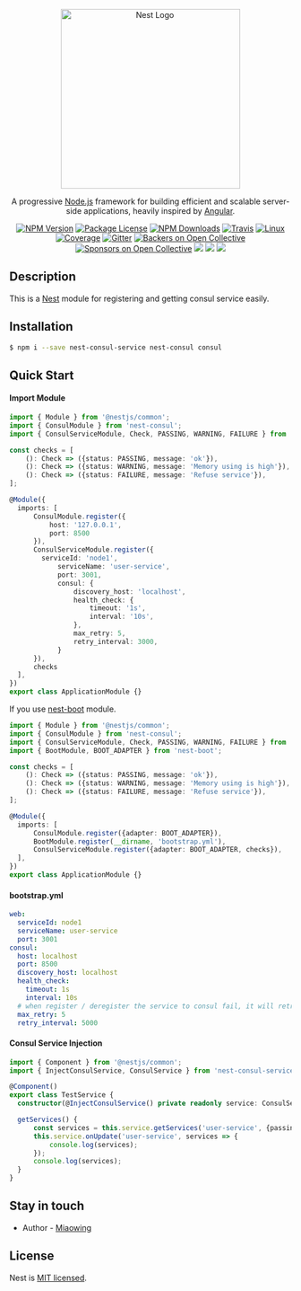 <p align="center">
  <a href="http://nestjs.com/" target="blank"><img src="https://nestjs.com/img/logo_text.svg" width="320" alt="Nest Logo" /></a>
</p>

[travis-image]: https://api.travis-ci.org/nestjs/nest.svg?branch=master
[travis-url]: https://travis-ci.org/nestjs/nest
[linux-image]: https://img.shields.io/travis/nestjs/nest/master.svg?label=linux
[linux-url]: https://travis-ci.org/nestjs/nest
  
  <p align="center">A progressive <a href="http://nodejs.org" target="blank">Node.js</a> framework for building efficient and scalable server-side applications, heavily inspired by <a href="https://angular.io" target="blank">Angular</a>.</p>
    <p align="center">
<a href="https://www.npmjs.com/~nestjscore"><img src="https://img.shields.io/npm/v/@nestjs/core.svg" alt="NPM Version" /></a>
<a href="https://www.npmjs.com/~nestjscore"><img src="https://img.shields.io/npm/l/@nestjs/core.svg" alt="Package License" /></a>
<a href="https://www.npmjs.com/~nestjscore"><img src="https://img.shields.io/npm/dm/@nestjs/core.svg" alt="NPM Downloads" /></a>
<a href="https://travis-ci.org/nestjs/nest"><img src="https://api.travis-ci.org/nestjs/nest.svg?branch=master" alt="Travis" /></a>
<a href="https://travis-ci.org/nestjs/nest"><img src="https://img.shields.io/travis/nestjs/nest/master.svg?label=linux" alt="Linux" /></a>
<a href="https://coveralls.io/github/nestjs/nest?branch=master"><img src="https://coveralls.io/repos/github/nestjs/nest/badge.svg?branch=master#5" alt="Coverage" /></a>
<a href="https://gitter.im/nestjs/nestjs?utm_source=badge&utm_medium=badge&utm_campaign=pr-badge&utm_content=body_badge"><img src="https://badges.gitter.im/nestjs/nestjs.svg" alt="Gitter" /></a>
<a href="https://opencollective.com/nest#backer"><img src="https://opencollective.com/nest/backers/badge.svg" alt="Backers on Open Collective" /></a>
<a href="https://opencollective.com/nest#sponsor"><img src="https://opencollective.com/nest/sponsors/badge.svg" alt="Sponsors on Open Collective" /></a>
  <a href="https://paypal.me/kamilmysliwiec"><img src="https://img.shields.io/badge/Donate-PayPal-dc3d53.svg"/></a>
<img src="https://img.shields.io/badge/👌-Production Ready-78c7ff.svg"/>
  <a href="https://twitter.com/nestframework"><img src="https://img.shields.io/twitter/follow/nestframework.svg?style=social&label=Follow"></a>
</p>
  <!--[![Backers on Open Collective](https://opencollective.com/nest/backers/badge.svg)](https://opencollective.com/nest#backer)
  [![Sponsors on Open Collective](https://opencollective.com/nest/sponsors/badge.svg)](https://opencollective.com/nest#sponsor)-->

## Description

This is a [Nest](https://github.com/nestjs/nest) module for registering and getting consul service easily.

## Installation

```bash
$ npm i --save nest-consul-service nest-consul consul
```

## Quick Start

#### Import Module

```typescript
import { Module } from '@nestjs/common';
import { ConsulModule } from 'nest-consul';
import { ConsulServiceModule, Check, PASSING, WARNING, FAILURE } from 'nest-consul-service';

const checks = [
    (): Check => ({status: PASSING, message: 'ok'}),
    (): Check => ({status: WARNING, message: 'Memory using is high'}), 
    (): Check => ({status: FAILURE, message: 'Refuse service'}),
];

@Module({
  imports: [
      ConsulModule.register({
          host: '127.0.0.1',
          port: 8500
      }),
      ConsulServiceModule.register({
        serviceId: 'node1',
            serviceName: 'user-service',
            port: 3001,
            consul: {
                discovery_host: 'localhost',
                health_check: {
                    timeout: '1s',
                    interval: '10s',
                },
                max_retry: 5,
                retry_interval: 3000,
            }
      }),
      checks
  ],
})
export class ApplicationModule {}
```

If you use [nest-boot](https://github.com/miaowing/nest-boot) module.

```typescript
import { Module } from '@nestjs/common';
import { ConsulModule } from 'nest-consul';
import { ConsulServiceModule, Check, PASSING, WARNING, FAILURE } from 'nest-consul-service';
import { BootModule, BOOT_ADAPTER } from 'nest-boot';

const checks = [
    (): Check => ({status: PASSING, message: 'ok'}),
    (): Check => ({status: WARNING, message: 'Memory using is high'}), 
    (): Check => ({status: FAILURE, message: 'Refuse service'}),
];

@Module({
  imports: [
      ConsulModule.register({adapter: BOOT_ADAPTER}),
      BootModule.register(__dirname, 'bootstrap.yml'),
      ConsulServiceModule.register({adapter: BOOT_ADAPTER, checks}),
  ],
})
export class ApplicationModule {}
```

#### bootstrap.yml

```yaml
web: 
  serviceId: node1
  serviceName: user-service
  port: 3001
consul:
  host: localhost
  port: 8500
  discovery_host: localhost
  health_check:
    timeout: 1s
    interval: 10s
  # when register / deregister the service to consul fail, it will retry five times.
  max_retry: 5
  retry_interval: 5000
```

#### Consul Service Injection

```typescript
import { Component } from '@nestjs/common';
import { InjectConsulService, ConsulService } from 'nest-consul-service';

@Component()
export class TestService {
  constructor(@InjectConsulService() private readonly service: ConsulService) {}

  getServices() {
      const services = this.service.getServices('user-service', {passing: true});
      this.service.onUpdate('user-service', services => {
          console.log(services);
      });
      console.log(services);
  }
}
```

## Stay in touch

- Author - [Miaowing](https://github.com/miaowing)

## License

  Nest is [MIT licensed](LICENSE).
